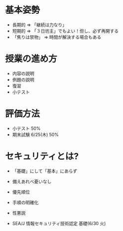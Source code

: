 ﻿# 基本姿勢
* 長期的 => 「継続は力なり」
* 短期的 => 「３日坊主」でもよい！但し、必ず再開する
* 「焦りは禁物」 => 時間が解決する場合もある 

# 授業の進め方	
* 内容の説明
* 例題の説明
* 復習
* 小テスト

# 評価方法
* 小テスト 50%
* 期末試験 6/25(木) 50%

# セキュリティとは?
* 「基礎」にして「基本」にあらず
* 備えあれべ憂いなし
* 優先順位
* 手順の明確化
* 性悪説

* SEA/J 情報セキュリティ技術認定 基礎(6/30 火)
